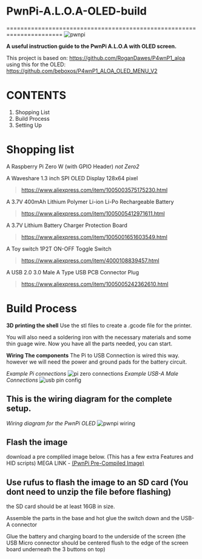 # PwnPi-A.L.O.A-OLED-build
======================================================================
![pwnpi](https://github.com/beigeworm/PwnPi-A.L.O.A-OLED-build/assets/93350544/4615baae-d304-4dcb-b97c-1cad73f19d43)

**A useful instruction guide to the PwnPi A.L.O.A with OLED screen.**

This project is based on:
https://github.com/RoganDawes/P4wnP1_aloa
using this for the OLED:
https://github.com/beboxos/P4wnP1_ALOA_OLED_MENU_V2

# CONTENTS
1. Shopping List
2. Build Process
3. Setting Up

# Shopping list
A Raspberry Pi Zero W (with GPIO Header) *not Zero2*

A Waveshare 1.3 inch SPI OLED Display 128x64 pixel
> https://www.aliexpress.com/item/1005003575175230.html

A 3.7V 400mAh Lithium Polymer Li-ion Li-Po Rechargeable Battery
> https://www.aliexpress.com/item/1005005412971611.html

A 3.7V Lithium Battery Charger Protection Board
> https://www.aliexpress.com/item/1005001651603549.html

A Toy switch 1P2T ON-OFF Toggle Switch                          
> https://www.aliexpress.com/item/4000108839457.html

A USB 2.0 3.0 Male A Type USB PCB Connector Plug
> https://www.aliexpress.com/item/1005005242362610.html


# Build Process

**3D printing the shell**
Use the stl files to create a .gcode file for the printer.

You will also need a soldering iron with the necessary materials and some thin guage wire.
Now you have all the parts needed, you can start.

**Wiring The components**
The Pi to USB Connection is wired this way. however we will need the power and ground pads for the battery circuit. 

*Example Pi connections*
![pi zero connections](https://github.com/beigeworm/PwnPi-A.L.O.A-OLED-build/assets/93350544/bcd37e6b-703c-44ed-a7fd-41443321f5f7)
*Example USB-A Male Connections*
![usb pin config](https://github.com/beigeworm/PwnPi-A.L.O.A-OLED-build/assets/93350544/774ecdb3-0cae-427a-a515-564bf327376c)

This is the wiring diagram for the complete setup.
---------------------------------------------------------------
*Wiring diagram for the PwnPi OLED*
![pwnpi wiring](https://github.com/beigeworm/PwnPi-A.L.O.A-OLED-build/assets/93350544/6bbbe1c1-cf29-4079-9d14-39eb79de04ec)

**Flash the image**
----------------------------------------------
download a pre compliled image below. (This has a few extra Features and HID scripts)
MEGA LINK - [(PwnPi Pre-Compiled Image)](https://mega.nz/file/NKM1ADhA#GfjLaQDG3jB-ZaelmY2fpgAcOww2rvMk4XxPc_uo8h0)

Use rufus to flash the image to an SD card (You dont need to unzip the file before flashing)
----------------------------------------------
the SD card should be at least 16GB in size.

Assemble the parts in the base and hot glue the switch down and the USB-A connector

Glue the battery and charging board to the underside of the screen 
(the USB Micro connector should be centered flush to the edge of the screen board underneath the 3 buttons on top)
